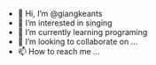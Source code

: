 - 👋 Hi, I’m @giangkeants
- 👀 I’m interested in singing
- 🌱 I’m currently learning programing
- 💞️ I’m looking to collaborate on ...
- 📫 How to reach me ...

<!---
giangkeants/giangkeants is a ✨ special ✨ repository because its `README.md` (this file) appears on your GitHub profile.
You can click the Preview link to take a look at your changes.
--->
